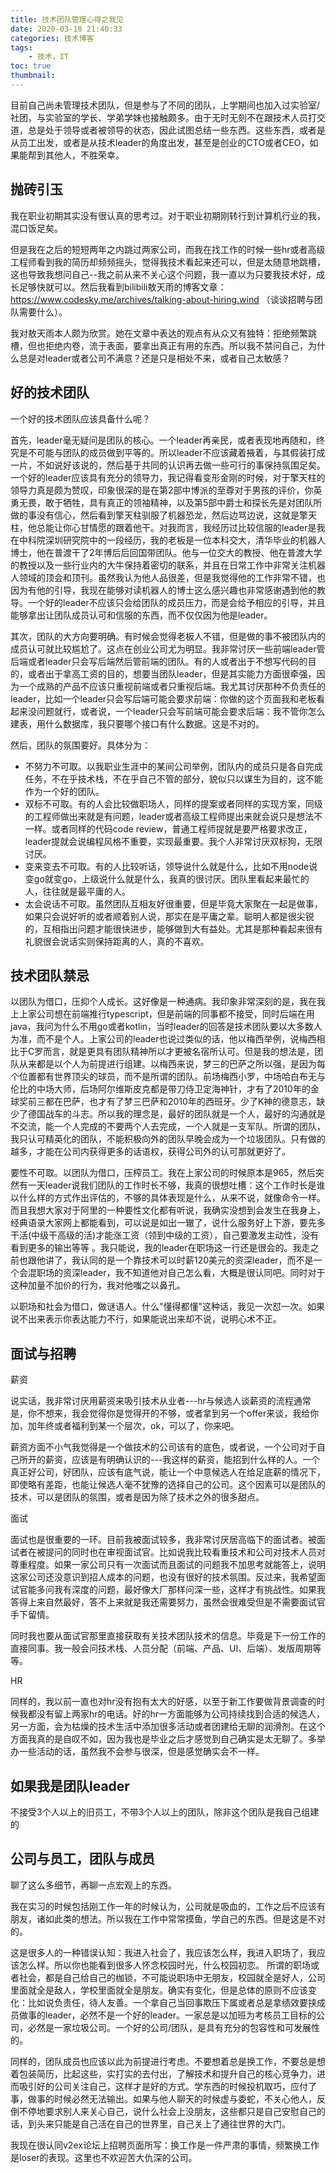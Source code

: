 ```yaml
---
title: 技术团队管理心得之我见
date: 2020-03-18 21:40:33
categories: 技术博客
tags:
    - 技术，IT
toc: true
thumbnail: 
---
```


​    目前自己尚未管理技术团队，但是参与了不同的团队，上学期间也加入过实验室/社团，与实验室的学长、学弟学妹也接触颇多。由于无时无刻不在跟技术人员打交道，总是处于领导或者被领导的状态，因此试图总结一些东西。这些东西，或者是从员工出发，或者是从技术leader的角度出发，甚至是创业的CTO或者CEO，如果能帮到其他人，不胜荣幸。

<!--more-->

## 抛砖引玉

我在职业初期其实没有很认真的思考过。对于职业初期刚转行到计算机行业的我，混口饭足矣。

但是我在之后的短短两年之内跳过两家公司，而我在找工作的时候一些hr或者高级工程师看到我的简历却频频摇头，觉得我技术看起来还可以，但是太随意地跳槽，这也导致我想问自己--我之前从来不关心这个问题，我一直以为只要我技术好，成长足够快就可以。然后我看到bilibili敖天雨的博客文章：https://www.codesky.me/archives/talking-about-hiring.wind （谈谈招聘与团队需要什么）。

我对敖天雨本人颇为欣赏。她在文章中表达的观点有从众又有独特：拒绝频繁跳槽，但也拒绝内卷，流于表面，要拿出真正有用的东西。所以我不禁问自己，为什么总是对leader或者公司不满意？还是只是相处不来，或者自己太敏感？



## 好的技术团队

一个好的技术团队应该具备什么呢？

首先，leader毫无疑问是团队的核心。一个leader再亲民，或者表现地再随和，终究是不可能与团队的成员做到平等的。所以leader不应该藏着掖着，与其假装打成一片，不如说好该说的，然后基于共同的认识再去做一些可行的事保持氛围足矣。一个好的leader应该具有充分的领导力，我记得看变形金刚的时候，对于擎天柱的领导力真是颇为赞叹，印象很深的是在第2部中博派的至尊对于男孩的评价，你英勇无畏，敢于牺牲，具有真正的领袖精神，以及第5部中爵士和探长先是对团队所做的事没有信心，然后看到擎天柱驯服了机器恐龙，然后边骂边说，这就是擎天柱，他总能让你心甘情愿的跟着他干。对我而言，我经历过比较信服的leader是我在中科院深圳研究院中的一段经历，我的老板是一位本科交大，清华毕业的机器人博士，他在普渡干了2年博后后回国带团队。他与一位交大的教授、他在普渡大学的教授以及一些行业内的大牛保持着密切的联系，并且在日常工作中非常关注机器人领域的顶会和顶刊。虽然我认为他人品很差，但是我觉得他的工作非常不错，也因为有他的引导，我现在能够对读机器人的博士这么感兴趣也非常感谢遇到他的教导。一个好的leader不应该只会给团队的成员压力，而是会给予相应的引导，并且能够拿出让团队成员认可和信服的东西，而不仅仅因为他是leader。

其次，团队的大方向要明确。有时候会觉得老板人不错，但是做的事不被团队内的成员认可就比较尴尬了。这点在创业公司尤为明显。我非常讨厌一些前端leader管后端或者leader只会写后端然后管前端的团队。有的人或者出于不想写代码的目的，或者出于拿高工资的目的，想要当团队leader，但是其实能力方面很牵强，因为一个成熟的产品不应该只重视前端或者只重视后端。我尤其讨厌那种不负责任的leader，比如一个leader只会写后端可能会要求前端：你做的这个页面我和老板看起来没问题就行，或者说，一个leader只会写前端可能会要求后端：我不管你怎么建表，用什么数据库，我只要哪个接口有什么数据。这是不对的。

然后，团队的氛围要好。具体分为：

- 不努力不可取。以我职业生涯中的某间公司举例，团队内的成员只是各自完成任务，不在乎技术栈，不在乎自己不管的部分，貌似只以谋生为目的，这不能作为一个好的团队。
- 双标不可取。有的人会比较做职场人，同样的提案或者同样的实现方案，同级的工程师做出来就是有问题，leader或者高级工程师提出来就会说只是想法不一样。或者同样的代码code  review，普通工程师提就是要严格要求改正，leader提就会说编程风格不重要，实现最重要。我个人非常讨厌双标狗，无限讨厌。
- 变来变去不可取。有的人比较听话，领导说什么就是什么，比如不用node说变go就变go，上级说什么就是什么，我真的很讨厌。团队里看起来最忙的人，往往就是最平庸的人。
- 太会说话不可取。虽然团队互相友好很重要，但是毕竟大家聚在一起是做事，如果只会说好听的或者顺着别人说，那实在是平庸之辈。聪明人都是很尖锐的，互相指出问题才能很快进步，能够做到大有益处。尤其是那种看起来很有礼貌很会说话实则保持距离的人，真的不喜欢。



## 技术团队禁忌

以团队为借口，压抑个人成长。这好像是一种通病。我印象非常深刻的是，我在我上上家公司想在前端推行typescript，但是前端的同事都不接受，同时后端在用java，我问为什么不用go或者kotlin，当时leader的回答是技术团队要以大多数人为准，而不是个人。上家公司的leader也说过类似的话，他以梅西举例，说梅西相比于C罗而言，就是更具有团队精神所以才更被名宿所认可。但是我的想法是，团队从来都是以个人为前提进行组建。以梅西来说，梦三的巴萨之所以强，是因为每个位置都有世界顶尖的球员，而不是所谓的团队。前场梅西小罗，中场哈白布无与伦比的中场大师，后场阿尔维斯皮克都是带刀侍卫定海神针，才有了2010年的金球奖前三都在巴萨，也才有了梦三巴萨和2010年的西班牙。少了K神的德意志，缺少了德国战车的斗志。所以我的理念是，最好的团队就是一个人，最好的沟通就是不交流，能一个人完成的不要两个人去完成，一个人就是一支军队。所谓的团队，我只认可精英化的团队，不能积极向外的团队早晚会成为一个垃圾团队。只有做的越多，才能在公司内获得更多的话语权，获得公司外的认可那就更好了。

要性不可取。以团队为借口，压榨员工。我在上家公司的时候原本是965，然后突然有一天leader说我们团队的工作时长不够，我真的很想吐槽：这个工作时长是谁以什么样的方式作出评估的，不够的具体表现是什么，从来不说，就像命令一样。而且我想大家对于阿里的一种要性文化都有听说，我确实没想到会发生在我身上，经典语录大家网上都能看到，可以说是如出一辙了，说什么服务好上下游，要先多干活(中级干高级的活)才能涨工资（领到中级的工资），自己要激发主动性，没有看到更多的输出等等 。我只能说，我的leader在职场这一行还是很会的。我走之前也跟他讲了，我认同的是一个靠技术可以时薪120美元的资深leader，而不是一个会混职场的资深leader，我不知道他对自己怎么看，大概是很认同吧。同时对于这种加量不加价的行为，我对他嗤之以鼻孔。

以职场和社会为借口，做谜语人。什么"懂得都懂"这种话，我见一次怼一次。如果说不出来表示你表达能力不行，如果能说出来却不说，说明心术不正。



## 面试与招聘

薪资

说实话，我非常讨厌用薪资来吸引技术从业者---hr与候选人谈薪资的流程通常是，你不想来，我会觉得你是觉得开的不够，或者拿到另一个offer来谈，我给你加，加年终或者福利到某一个层次，ok，可以了，你来吧。

薪资方面不小气我觉得是一个做技术的公司该有的底色，或者说，一个公司对于自己所开的薪资，应该是有明确认识的---我这样的薪资，能招到什么样的人。一个真正好公司，好团队，应该有底气说，能让一个中意候选人在给足底薪的情况下，即使略有差距，也能让候选人毫不犹豫的选择自己的公司。这个因素可以是团队的技术，可以是团队的氛围，或者是因为除了技术之外的很多甜点。

面试

面试也是很重要的一环。目前我被面试较多，我非常讨厌居高临下的面试者。被面试者在被提问的同时也在审视面试官。比如说我比较看重技术和公司对技术人员对尊重程度。如果一家公司只有一次面试而且面试的问题我不加思考就能答上，说明这家公司还没意识到招人成本的问题，也没有很好的技术氛围。反过来，我希望面试官能多问我有深度的问题，最好像大厂那样问深一些，这样才有挑战性。如果我答得上来自然最好，答不上来就是我还需要努力，虽然会很难受但是不需要面试官手下留情。

同时我也要从面试官那里直接获取有关技术团队技术的信息。毕竟是下一份工作的直接同事。我一般会问技术栈、人员分配（前端、产品、UI、后端）、发版周期等等。

HR

同样的，我以前一直也对hr没有抱有太大的好感，以至于新工作要做背景调查的时候我都没有留上两家hr的电话。好的hr一方面能够为公司持续找到合适的候选人，另一方面，会为枯燥的技术生活中添加很多活动或者团建给无聊的润滑剂。在这个方面我真的是自叹不如，因为我也是毕业之后才感觉到自己确实是太无聊了。多举办一些活动的话，虽然我不会参与很深，但是感觉确实会不一样。



## 如果我是团队leader

不接受3个人以上的旧员工，不带3个人以上的团队，除非这个团队是我自己组建的



## 公司与员工，团队与成员

聊了这么多细节，再聊一点宏观上的东西。

我在实习的时候包括刚工作一年的时候认为，公司就是吸血的，工作之后不应该有朋友，诸如此类的想法。所以我在工作中常常摸鱼，学自己的东西。但是这是不对的。

这是很多人的一种错误认知：我进入社会了，我应该怎么样，我进入职场了，我应该怎么样。所以你也能看到很多人怀念校园时光，什么校园初恋。 所谓的职场或者社会，都是自己给自己的枷锁，不可能说职场中无朋友，校园就全是好人，公司里面就全是敌人，学校里面就全是朋友。确实有变化，但是总体的原则不应该变化：比如说负责任，待人友善。一个拿自己当回事欺压下属或者总是拿绩效要挟成员做事的leader，必然不是一个好的leader。一家总是以加班为考核员工目标的公司，必然是一家垃圾公司。一个好的公司/团队，是具有充分的包容性和可发展性的。

同样的，团队成员也应该以此为前提进行考虑。不要想着总是换工作，不要总是想着包装简历，比起这些，实打实的去付出，了解技术和提升自己的核心竞争力，进而吸引好的公司关注自己，这样才是好的方式。学东西的时候投机取巧，应付了事，做事的时候必然无法输出。如果与他人聊天的时候虚与委蛇，不关心他人，反倒不停地要求别人来关心自己，说什么社会上没朋友，这些都只是自己安慰自己的话，到头来只能是自己活在自己的世界里，自己关上了通往世界的大门。

我现在很认同v2ex论坛上招聘页面所写：换工作是一件严肃的事情，频繁换工作是loser的表现。这里也不欢迎苦大仇深的公司。



